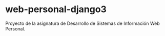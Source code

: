 # web-personal-django3
Proyecto de la asignatura de Desarrollo de Sistemas de Información Web Personal.
